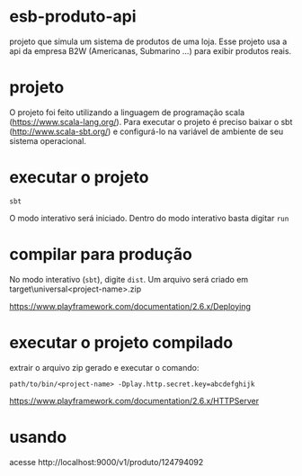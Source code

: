 # esb-produto-api

projeto que simula um sistema de produtos de uma loja. Esse projeto usa a api da empresa B2W (Americanas, Submarino ...) para exibir produtos reais.

# projeto

O projeto foi feito utilizando a linguagem de programação scala (https://www.scala-lang.org/).
Para executar o projeto é preciso baixar o sbt (http://www.scala-sbt.org/) e configurá-lo na variável de ambiente de seu sistema operacional.

# executar o projeto

`sbt`

O modo interativo será iniciado. Dentro do modo interativo basta digitar `run`

# compilar para produção

No modo interativo (`sbt`), digite `dist`. Um arquivo será criado em target\universal\<project-name>.zip

https://www.playframework.com/documentation/2.6.x/Deploying

# executar o projeto compilado

extrair o arquivo zip gerado e executar o comando:

`path/to/bin/<project-name> -Dplay.http.secret.key=abcdefghijk`

https://www.playframework.com/documentation/2.6.x/HTTPServer

# usando

acesse http://localhost:9000/v1/produto/124794092
